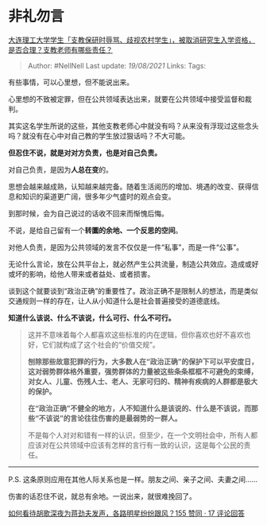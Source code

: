 # 非礼勿言
[大连理工大学学生「支教保研时辱骂、歧视农村学生」，被取消研究生入学资格，是否合理？支教老师有哪些责任？](https://www.zhihu.com/question/449089292/answer/1778319226)

> Author: #NellNell 
> Last update: *19/08/2021* 
> Links:
> Tags: 

有些事情，可以心里想，但不能说出来。

心里想的不致被定罪，但在公共领域表达出来，就要在公共领域中接受监督和裁判。

其实这名学生所说的这些，其他支教老师心中就没有吗？从来没有浮现过这些念头吗？就没有在心中对自己教的学生放过狠话吗？不大可能。

**但忍住不说，就是对对方负责，也是对自己负责。**

对自己负责，是因为**人总在变**的。

思想会越来越成熟，认知越来越完备。随着生活阅历的增加、境遇的改变、获得信息和知识的渠道更广阔，很多年少气盛时的观点会变。

到那时候，会为自己说过的话收不回来而惭愧后悔。

不说，是给自己留有一个**转圜的余地、一个反思的空间**。

  


  

对他人负责，是因为公共领域的发言不仅仅是一件“私事”，而是一件“公事”。

无论什么言论，放在公共平台上，就必然产生公共流量，制造公共效应。造成或好或坏的影响，给他人带来或者益处、或者损害。

谈到这个就要谈到“政治正确”的重要性了。政治正确不是限制人的想法，而是类似交通规则一样的存在，让人从小知道什么是社会普遍接受的道德底线。

**知道什么该说、什么不该说，什么可行、什么不可行。**

> 这并不意味着每个人都喜欢这些标准的内在逻辑，但你喜欢也好不喜欢也好，它们就构成了这个社会的“价值交规”。  
>   
> **刨除那些故意犯罪的行为，大多数人在“政治正确”的保护下可以平安度日，这对弱势群体格外重要，强势群体的力量被这些条条框框不可避免的束缚，对女人、儿童、伤残人士、老人、无家可归的、精神有疾病的人群都是极大的保护。**  
>   
> **在“政治正确”不健全的地方，人不知道什么是该说的、什么是不该说，而那些“不该说”的言论往往伤害的是最弱势的一群人。**  
>   
> 不是每个人对对和错有一样的认识，但至少，在一个文明社会中，所有人都应该对在公共领域中应该有怎样的言行有一致的认识，这是每个公民的责任。

---

P.S. 这条原则应用在其他人际关系也是一样。朋友之间、亲子之间、夫妻之间……

伤害的话忍住不说，就总有余地。一说出来，就很难挽回了。

[如何看待胡歌深夜为蒋劲夫发声，各路明星纷纷跟风？155 赞同 · 17 评论回答](https://www.zhihu.com/question/304010406/answer/542168098)
  



